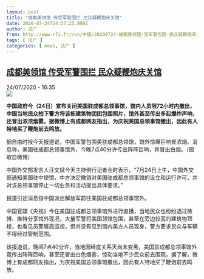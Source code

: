 ```yaml
---
layout: post
title: "成都美领馆 传受军警围拦 民众疑鞭炮庆关馆"
date: 2020-07-24T14:57:25.000Z
author: 法广
from: http://www.rfi.fr//cn/中国/20200724-成都美领馆-受军警包围-民众疑鞭炮庆关馆
tags: [ 法广 ]
categories: [ news, 法广 ]
---
```

<!--1595602645000-->
[成都美领馆 传受军警围拦 民众疑鞭炮庆关馆](http://www.rfi.fr//cn/%E4%B8%AD%E5%9B%BD/20200724-%E6%88%90%E9%83%BD%E7%BE%8E%E9%A2%86%E9%A6%86-%E5%8F%97%E5%86%9B%E8%AD%A6%E5%8C%85%E5%9B%B4-%E6%B0%91%E4%BC%97%E7%96%91%E9%9E%AD%E7%82%AE%E5%BA%86%E5%85%B3%E9%A6%86)
------

<div>
<div>24/07/2020 - 16:35</div><img src="https://s.rfi.fr/media/display/bd04ec6c-cd99-11ea-a44b-005056bf87d6/w:310/p:16x9/AP20206289136566.jpg"><p><strong>中国政府今（24日）宣布关闭美国驻成都总领事馆，馆内人员限72小时内撤出，中国当地民众拍下警方将该栋建筑物团团包围照片，馆外甚至传出多起爆炸声响，还冒出浓浓烟雾。据微博上有成都网友指出，为庆祝美国总领事馆撤出，因此有人特地买了鞭炮前去鸣放。</strong></p><div class="t-content__body u-clearfix"><div class="m-interstitial"></div><p>据自由时报今天报道说，中国军警包围美驻成都总领馆，馆外惊爆巨响冒浓烟。消息称，美国驻成都总领事馆外，今晚7点40分许传出阵阵巨响，并冒出白烟。（图取自微博）</p><p>中国外交部发言人汪文斌今天主持例行记者会时表示，“7月24日上午，中国外交部通知美国驻中使馆，中方决定撤销对美国驻成都总领事馆的设立和运行许可，并对该总领事馆停止一切业务和活动提出具体要求。”</p><p>报道引述消息指中国派出解放军前往美国驻成都总领事馆外。</p><p>中国官媒《央视》今在美国驻成都总领事馆外进行直播，当地民众也纷纷透过微博、推特分享馆外现况，大量军警将美国领馆包围，甚至在旁边较高的建筑物顶楼，也看见员警居高监视，但并没有见到馆内美方人员现身，警方要求民众与车辆不得经过管制范围。</p><p>该报道说，晚间7点40分许，当地因经度关系天尚未变黑，美国驻成都总领事馆外竟传出阵阵巨响，甚至还冒出白色烟雾，惊动当地不少民众前去围观，据了解，微博上有成都网友指出，为庆祝美国总领事馆撤出，因此有人特地买了鞭炮前去鸣放。</p><div class="o-self-promo o-self-promo--nl o-self-promo--hidden" data-selfpromo-newsletter></div><div class="o-self-promo o-self-promo--app o-self-promo--hidden" data-selfpromo-app></div></div>
</div>
